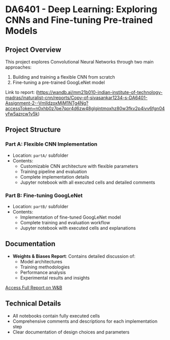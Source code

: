 # DA6401 - Deep Learning: Exploring CNNs and Fine-tuning Pre-trained Models

## Project Overview
This project explores Convolutional Neural Networks through two main approaches:
1. Building and training a flexible CNN from scratch
2. Fine-tuning a pre-trained GoogLeNet model

Link to report: (https://wandb.ai/mm21b010-indian-institute-of-technology-madras/inaturalist-cnn/reports/Copy-of-sivasankar1234-s-DA6401-Assignment-2--VmlldzoxMjM1NTg4Ng?accessToken=n0xhb0z7pe7qor4d6zw48glgintmoxhz80w3fkv2p4ivv6fgn04yfw5azrcw1v5k)

## Project Structure

### Part A: Flexible CNN Implementation
- Location: `partA/` subfolder
- Contents:
  - Customizable CNN architecture with flexible parameters
  - Training pipeline and evaluation
  - Complete implementation details
  - Jupyter notebook with all executed cells and detailed comments

### Part B: Fine-tuning GoogLeNet
- Location: `partB/` subfolder
- Contents:
  - Implementation of fine-tuned GoogLeNet model
  - Complete training and evaluation workflow
  - Jupyter notebook with executed cells and explanations

## Documentation
- **Weights & Biases Report**: Contains detailed discussion of:
  - Model architectures
  - Training methodologies
  - Performance analysis
  - Experimental results and insights

[Access Full Report on W&B](https://wandb.ai/mm21b010-indian-institute-of-technology-madras/inaturalist-cnn/reports/Copy-of-sivasankar1234-s-DA6401-Assignment-2--VmlldzoxMjM1NTg4Ng)

## Technical Details
- All notebooks contain fully executed cells
- Comprehensive comments and descriptions for each implementation step
- Clear documentation of design choices and parameters
